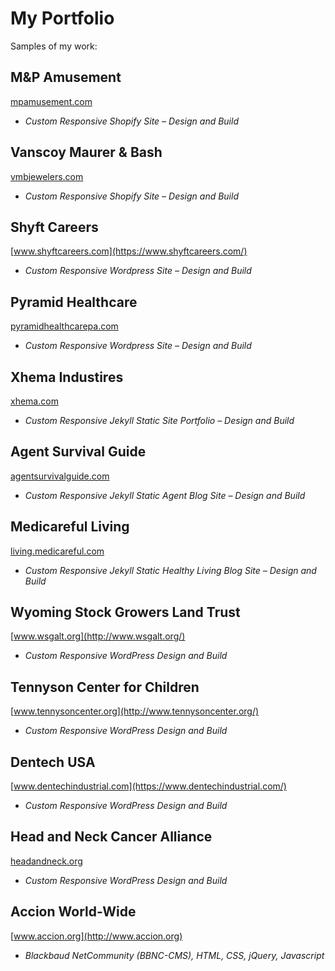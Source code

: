 # My Portfolio
Samples of my work:

## M&P Amusement
[mpamusement.com](https://mpamusement.com/)
- *Custom Responsive Shopify Site – Design and Build*

## Vanscoy Maurer & Bash
[vmbjewelers.com](https://vmbjewelers.com/)
- *Custom Responsive Shopify Site – Design and Build*

## Shyft Careers
[www.shyftcareers.com](https://www.shyftcareers.com/)
- *Custom Responsive Wordpress Site – Design and Build*

## Pyramid Healthcare
[pyramidhealthcarepa.com](https://pyramidhealthcarepa.com)
- *Custom Responsive Wordpress Site – Design and Build*

## Xhema Industires
[xhema.com](http://xhema.com)
- *Custom Responsive Jekyll Static Site Portfolio – Design and Build*

## Agent Survival Guide
[agentsurvivalguide.com](https://agentsurvivalguide.com/)
- *Custom Responsive Jekyll Static Agent Blog Site – Design and Build*

## Medicareful Living
[living.medicareful.com](https://living.medicareful.com/)
- *Custom Responsive Jekyll Static Healthy Living Blog Site – Design and Build*

## Wyoming Stock Growers Land Trust
[www.wsgalt.org](http://www.wsgalt.org/)
- *Custom Responsive WordPress Design and Build*

## Tennyson Center for Children
[www.tennysoncenter.org](http://www.tennysoncenter.org/)
- *Custom Responsive WordPress Design and Build*

## Dentech USA
[www.dentechindustrial.com](https://www.dentechindustrial.com/)
- *Custom Responsive WordPress Design and Build*

## Head and Neck Cancer Alliance
[headandneck.org](http://headandneck.org/)
- *Custom Responsive WordPress Design and Build*

## Accion World-Wide
[www.accion.org](http://www.accion.org)
- *Blackbaud NetCommunity (BBNC-CMS), HTML, CSS, jQuery, Javascript*
